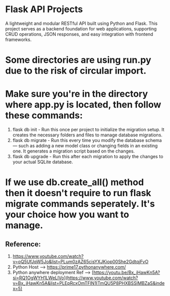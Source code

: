 # Flask API Projects
A lightweight and modular RESTful API built using Python and Flask. This project serves as a backend foundation for web applications, supporting CRUD operations, JSON responses, and easy integration with frontend frameworks.

# Some directories are using run.py due to the risk of circular import.

# Make sure you're in the directory where app.py is located, then follow these commands:
1. flask db init -	Run this once per project to initialize the migration setup. It creates the necessary folders and files to manage database migrations.
2. flask db migrate - Run this every time you modify the database schema — such as adding a new model class or changing fields in an existing one. It generates a migration script based on the changes.
3. flask db upgrade - Run this after each migration to apply the changes to your actual SQLite database.

# If we use db.create_all() method then it doesn't require to run flask migrate commands seperately. It's your choice how you want to manage.




## Reference:
1. https://www.youtube.com/watch?v=oQ5UfJqW5Jo&list=PLum0zAZ65cisYXJKiop00She2GdtqjFvO
2. Python Host --> https://prime17.pythonanywhere.com/
3. Python anywhere deployment Ref --> [https://youtu.be/Bx_jHawKn5A?si=RQ1OgWYH1LWeLlVo](https://www.youtube.com/watch?v=Bx_jHawKn5A&list=PLEpRcxOmTFlN1ITmQU5P8PHXBSSIMBZaS&index=5)
